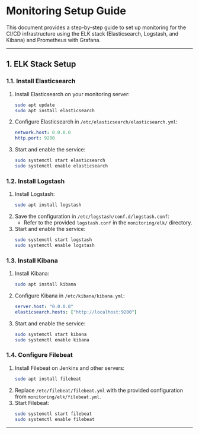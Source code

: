 
# **Monitoring Setup Guide**

This document provides a step-by-step guide to set up monitoring for the CI/CD infrastructure using the ELK stack (Elasticsearch, Logstash, and Kibana) and Prometheus with Grafana.

---

## **1. ELK Stack Setup**

### **1.1. Install Elasticsearch**
1. Install Elasticsearch on your monitoring server:
   ```bash
   sudo apt update
   sudo apt install elasticsearch
   ```
2. Configure Elasticsearch in `/etc/elasticsearch/elasticsearch.yml`:
   ```yaml
   network.host: 0.0.0.0
   http.port: 9200
   ```
3. Start and enable the service:
   ```bash
   sudo systemctl start elasticsearch
   sudo systemctl enable elasticsearch
   ```

### **1.2. Install Logstash**
1. Install Logstash:
   ```bash
   sudo apt install logstash
   ```
2. Save the configuration in `/etc/logstash/conf.d/logstash.conf`:
   - Refer to the provided `logstash.conf` in the `monitoring/elk/` directory.
3. Start and enable the service:
   ```bash
   sudo systemctl start logstash
   sudo systemctl enable logstash
   ```

### **1.3. Install Kibana**
1. Install Kibana:
   ```bash
   sudo apt install kibana
   ```
2. Configure Kibana in `/etc/kibana/kibana.yml`:
   ```yaml
   server.host: "0.0.0.0"
   elasticsearch.hosts: ["http://localhost:9200"]
   ```
3. Start and enable the service:
   ```bash
   sudo systemctl start kibana
   sudo systemctl enable kibana
   ```

### **1.4. Configure Filebeat**
1. Install Filebeat on Jenkins and other servers:
   ```bash
   sudo apt install filebeat
   ```
2. Replace `/etc/filebeat/filebeat.yml` with the provided configuration from `monitoring/elk/filebeat.yml`.
3. Start Filebeat:
   ```bash
   sudo systemctl start filebeat
   sudo systemctl enable filebeat
   ```

---


